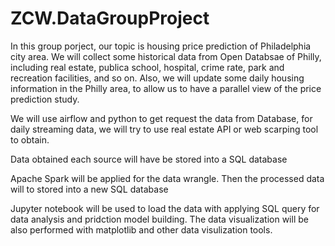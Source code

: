 # ZCW.DataGroupProject

In this group porject, our topic is housing price prediction of Philadelphia city area. We will collect some historical data from Open Databsae of Philly, including real estate, publica school, hospital, crime rate, park and recreation facilities, and so on. Also, we will update some daily housing information in the Philly area, to allow us to have a parallel view of the price prediction study.

We will use airflow and python to get request the data from Database, for daily streaming data, we will try to use real estate API or web scarping tool to obtain.

Data obtained each source will have be stored into a SQL database

Apache Spark will be applied for the data wrangle. Then the processed data will to stored into a new SQL database

Jupyter notebook will be used to load the data with applying SQL query for data analysis and pridction model building. The data visualization will be also performed with matplotlib and other data visulization tools. 

